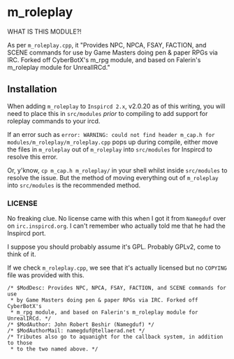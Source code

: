 # m_roleplay

WHAT IS THIS MODULE?!

As per `m_roleplay.cpp`, it "Provides NPC, NPCA, FSAY, FACTION, and SCENE commands for use by Game Masters doing pen & paper RPGs via IRC. Forked off CyberBotX's m_rpg module, and based on Falerin's m_roleplay module for UnrealIRCd."

## Installation

When adding `m_roleplay` to `Inspircd 2.x`, v2.0.20 as of this writing, you will need to place this in `src/modules` *prior* to compiling to add support for roleplay commands to your ircd.

If an error such as `error: WARNING: could not find header m_cap.h for modules/m_roleplay/m_roleplay.cpp` pops up during compile, either move the files in `m_roleplay` out of `m_roleplay` into `src/modules` for Inspircd to resolve this error.

Or, y'know, `cp m_cap.h m_roleplay/` in your shell whilst inside `src/modules` to resolve the issue. But the method of moving everything out of `m_roleplay` into `src/modules` is the recommended method.

### LICENSE

No freaking clue. No license came with this when I got it from `Namegduf` over on `irc.inspircd.org`. I can't remember who actually told me that he had the Inspircd port.

I suppose you should probably assume it's GPL. Probably GPLv2, come to think of it.

If we check `m_roleplay.cpp`, we see that it's actually licensed but no `COPYING` file was provided with this.

```
/* $ModDesc: Provides NPC, NPCA, FSAY, FACTION, and SCENE commands for use
 * by Game Masters doing pen & paper RPGs via IRC. Forked off CyberBotX's 
 * m_rpg module, and based on Falerin's m_roleplay module for UnrealIRCd. */
/* $ModAuthor: John Robert Beshir (Namegduf) */
/* $ModAuthorMail: namegduf@tellaerad.net */
/* Tributes also go to aquanight for the callback system, in addition to those
 * to the two named above. */
 ```
